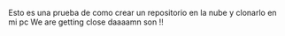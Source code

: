 Esto es una prueba de como crear un repositorio en la nube y clonarlo en mi pc
We are getting close daaaamn son !!
